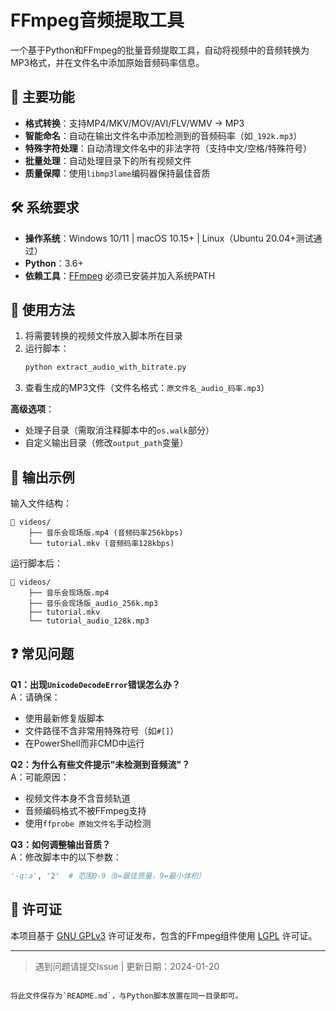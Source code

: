
# FFmpeg音频提取工具

一个基于Python和FFmpeg的批量音频提取工具，自动将视频中的音频转换为MP3格式，并在文件名中添加原始音频码率信息。

## 🚀 主要功能

- **格式转换**：支持MP4/MKV/MOV/AVI/FLV/WMV → MP3
- **智能命名**：自动在输出文件名中添加检测到的音频码率（如`_192k.mp3`）
- **特殊字符处理**：自动清理文件名中的非法字符（支持中文/空格/特殊符号）
- **批量处理**：自动处理目录下的所有视频文件
- **质量保障**：使用`libmp3lame`编码器保持最佳音质

## 🛠️ 系统要求

- **操作系统**：Windows 10/11 | macOS 10.15+ | Linux（Ubuntu 20.04+测试通过）
- **Python**：3.6+
- **依赖工具**：[FFmpeg](https://ffmpeg.org/) 必须已安装并加入系统PATH


## 🎯 使用方法

1. 将需要转换的视频文件放入脚本所在目录
2. 运行脚本：
   ```bash
   python extract_audio_with_bitrate.py
   ```
3. 查看生成的MP3文件（文件名格式：`原文件名_audio_码率.mp3`）

**高级选项**：
- 处理子目录（需取消注释脚本中的`os.walk`部分）
- 自定义输出目录（修改`output_path`变量）

## 📝 输出示例

输入文件结构：
```
📁 videos/
    ├── 音乐会现场版.mp4 (音频码率256kbps)
    └── tutorial.mkv (音频码率128kbps)
```

运行脚本后：
```
📁 videos/
    ├── 音乐会现场版.mp4
    ├── 音乐会现场版_audio_256k.mp3
    ├── tutorial.mkv
    └── tutorial_audio_128k.mp3
```

## ❓ 常见问题

**Q1：出现`UnicodeDecodeError`错误怎么办？**  
A：请确保：
- 使用最新修复版脚本
- 文件路径不含非常用特殊符号（如`#[]`）
- 在PowerShell而非CMD中运行

**Q2：为什么有些文件提示"未检测到音频流"？**  
A：可能原因：
- 视频文件本身不含音频轨道
- 音频编码格式不被FFmpeg支持
- 使用`ffprobe 原始文件名`手动检测

**Q3：如何调整输出音质？**  
A：修改脚本中的以下参数：
```python
'-q:a', '2'  # 范围0-9（0=最佳质量，9=最小体积）
```

## 📜 许可证

本项目基于 [GNU GPLv3](LICENSE) 许可证发布，包含的FFmpeg组件使用 [LGPL](https://www.gnu.org/licenses/lgpl-3.0.html) 许可证。

---

> 遇到问题请提交Issue | 更新日期：2024-01-20
``` 

将此文件保存为`README.md`，与Python脚本放置在同一目录即可。
